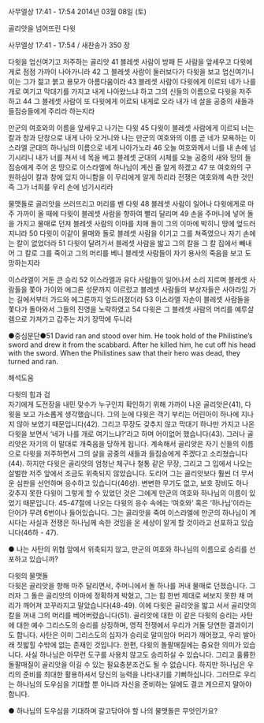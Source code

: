 사무엘상 17:41 - 17:54 
2014년 03월 08일 (토)

골리앗을 넘어뜨린 다윗



사무엘상 17:41 - 17:54 / 새찬송가 350 장


다윗을 업신여기고 저주하는 골리앗
41 블레셋 사람이 방패 든 사람을 앞세우고 다윗에게로 점점 가까이 나아가니라 42 그 블레셋 사람이 둘러보다가 다윗을 보고 업신여기니 이는 그가 젊고 붉고 용모가 아름다움이라 43 블레셋 사람이 다윗에게 이르되 네가 나를 개로 여기고 막대기를 가지고 내게 나아왔느냐 하고 그의 신들의 이름으로 다윗을 저주하고 44 그 블레셋 사람이 또 다윗에게 이르되 내게로 오라 내가 네 살을 공중의 새들과 들짐승들에게 주리라 하는지라

만군의 여호와의 이름을 앞세우고 나가는 다윗
45 다윗이 블레셋 사람에게 이르되 너는 칼과 창과 단창으로 내게 나아 오거니와 나는 만군의 여호와의 이름 곧 네가 모욕하는 이스라엘 군대의 하나님의 이름으로 네게 나아가노라 46 오늘 여호와께서 너를 내 손에 넘기시리니 내가 너를 쳐서 네 목을 베고 블레셋 군대의 시체를 오늘 공중의 새와 땅의 들짐승에게 주어 온 땅으로 이스라엘에 하나님이 계신 줄 알게 하겠고 47 또 여호와의 구원하심이 칼과 창에 있지 아니함을 이 무리에게 알게 하리라 전쟁은 여호와께 속한 것인즉 그가 너희를 우리 손에 넘기시리라

물맷돌로 골리앗을 쓰러뜨리고 머리를 벤 다윗
48 블레셋 사람이 일어나 다윗에게로 마주 가까이 올 때에 다윗이 블레셋 사람을 향하여 빨리 달리며 49 손을 주머니에 넣어 돌을 가지고 물매로 던져 블레셋 사람의 이마를 치매 돌이 그의 이마에 박히니 땅에 엎드러지니라 50 다윗이 이같이 물매와 돌로 블레셋 사람을 이기고 그를 쳐죽였으나 자기 손에는 칼이 없었더라 51 다윗이 달려가서 블레셋 사람을 밟고 그의 칼을 그 칼 집에서 빼내어 그 칼로 그를 죽이고 그의 머리를 베니 블레셋 사람들이 자기 용사의 죽음을 보고 도망하는지라

이스라엘이 거둔 큰 승리
52 이스라엘과 유다 사람들이 일어나서 소리 지르며 블레셋 사람들을 쫓아 가이와 에그론 성문까지 이르렀고 블레셋 사람들의 부상자들은 사아라임 가는 길에서부터 가드와 에그론까지 엎드러졌더라 53 이스라엘 자손이 블레셋 사람들을 쫓다가 돌아와서 그들의 진영을 노략하였고 54 다윗은 그 블레셋 사람의 머리를 예루살렘으로 가져가고 갑주는 자기 장막에 두니라



●중심문단●51 David ran and stood over him. He took hold of the Philistine’s sword and drew it from the scabbard. After he killed him, he cut off his head with the sword. When the Philistines saw that their hero was dead, they turned and ran.

해석도움





다윗의 힘과 검  
자기에게 도전장을 내민 맞수가 누구인지 확인하기 위해 가까이 나온 골리앗은(41), 다윗을 보고 가소롭게 생각했습니다. 그의 눈에 다윗은 객기 부리는 어린아이 하나에 지나지 않아 보였기 때문입니다(42). 그리고 무장도 갖추지 않고 막대기 하나만 가지고 나온 다윗을 보면서 ‘네가 나를 개로 여기느냐?’라고 하며 어이없어 했습니다(43). 그러나 골리앗은 자기의 이 말대로 개죽음을 당하게 됩니다. 계속해서 골리앗은 자기 신들의 이름으로 다윗을 저주하면서 그의 살을 공중의 새들과 들짐승에게 주겠다고 소리쳤습니다(44). 하지만 다윗은 골리앗의 엄청난 체구나 철통 같은 무장, 그리고 그 입에서 나오는 살벌한 저주 앞에서 조금도 위축되지 않았습니다. 도리어 그는 골리앗보다 훨씬 더 무서운 심판을 선언하며 응수하고 있습니다(46상). 변변한 무기도 없고, 보호 장비도 하나 갖추지 못한 다윗이 그렇게 할 수 있었던 것은 그에게 만군의 여호와 하나님의 이름이 있었기 때문입니다. 45-47절에 나오는 다윗의 응수 속에는 ‘여호와’ 혹은 ‘하나님’이라는 단어가 무려 6번이나 들어있습니다. 그는 골리앗을 죽여 이스라엘에 만군의 하나님이 계시다는 사실과 전쟁은 하나님께 속한 것임을 온 세상이 알게 할 것이라고 선포하고 있습니다(46하 - 47).   

● 나는 사탄의 위협 앞에서 위축되지 않고, 만군의 여호와 하나님의 이름으로 승리를 선포하고 있습니까? 

다윗의 물맷돌  
다윗은 골리앗을 향해 마주 달리면서, 주머니에서 돌 하나를 꺼내 물매로 던졌습니다. 그러자 그 돌은 골리앗의 이마에 정확하게 박혔고, 그는 힘 한번 제대로 써보지 못한 채 머리가 깨어져 꼬꾸라지고 말았습니다(48-49). 이에 다윗은 골리앗을 밟고 서서 골리앗의 칼을 꺼내 그의 머리를 베어버렸습니다(51). 골리앗에 대한 이 같은 다윗의 승리는 사탄에 대한 예수 그리스도의 승리를 상징하며, 영적 전쟁에서 우리가 거둘 당연한 결과이기도 합니다. 사탄은 이미 그리스도의 십자가 승리로 말미암아 머리가 깨어졌고, 우리 발아래 짓밟힐 수밖에 없는 존재인 것입니다. 한편, 다윗의 돌팔매질에는 중요한 의미가 있습니다. 사실 하나님은 아무런 도구를 사용치 않고도 승리하실 수 있습니다. 그리고 훌륭한 돌팔매질이 골리앗을 이길 수 있는 필요충분조건도 될 수 없습니다. 하지만 하나님은 우리의 준비를 최대한 활용하셔서 당신의 능력을 나타내기를 기뻐하십니다. 그러므로 우리는 하나님의 도우심을 기대할 뿐 아니라 자신을 준비하는 일에도 결코 게으르지 말아야 합니다. 

● 하나님의 도우심을 기대하며 갈고닦아야 할 나의 물맷돌은 무엇인가요?